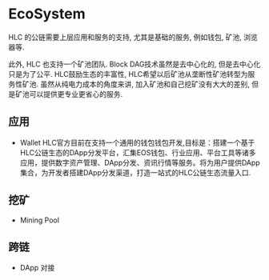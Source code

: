 # EcoSystem
HLC 的公链需要上层应用和服务的支持, 尤其是基础的服务, 例如钱包, 矿池, 浏览器等. 


此外, HLC 也支持一个矿池团队. Block DAG技术虽然是去中心化的, 但是去中心化只是为了公平. HLC鼓励生态的丰富性, HLC希望以后矿池从垄断性矿池转型为服务性矿池. 虽然从纯电力成本的角度来讲, 加入矿池和自己挖矿没有大大的差别, 但是矿池可以提供更专业更省心的服务.

## 应用
- Wallet
HLC官方目前在支持一个通用的钱包钱包开发,目标是：搭建一个基于HLC公链生态的DApp分发平台，汇集EOS钱包、行业应用、平台工具等诸多应用，提供数字资产管理、DApp分发、资讯行情等服务。将为用户提供DApp集合，为开发者搭建DApp分发渠道，打造一站式的HLC公链生态流量入口.


## 挖矿
- Mining Pool

## 跨链
- DApp 对接

